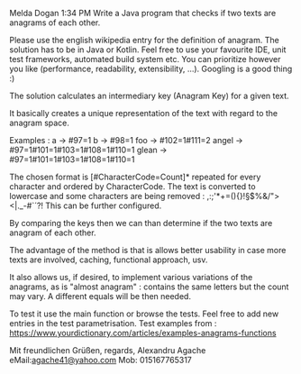 Melda Dogan  1:34 PM
Write a Java program that checks if two texts are anagrams of each other.

Please use the english wikipedia entry for the definition of anagram.
The solution has to be in Java or Kotlin.
Feel free to use your favourite IDE, unit test frameworks, automated build system etc.
You can prioritize however you like (performance, readability, extensibility, …).
Googling is a good thing :)

>>>>>>>>>>>>

The solution calculates an intermediary key (Anagram Key) for a given text.

It basically creates a unique representation 
of the text with regard to the anagram space.

Examples :
a -> #97=1
b -> #98=1
foo -> #102=1#111=2
angel -> #97=1#101=1#103=1#108=1#110=1
glean -> #97=1#101=1#103=1#108=1#110=1

The chosen format is [#CharacterCode=Count]* repeated for every character and ordered by CharacterCode. 
The text is converted to lowercase and some characters are being removed :  ,:;'*+=(){}!§$%&/"><|._-#`´?!
This can be further configured.

By comparing the keys then we can than determine if the two texts are anagram of each other.

The advantage of the method is that is allows better usability in case more texts are involved,
caching, functional approach, usv.

It also allows us, if desired, 
to implement various variations of the anagrams, as is "almost anagram" : 
contains the same letters but the count may vary. A different equals will be then needed.

To test it use the main function or browse the tests. 
Feel free to add new entries in the test parametrisation.
Test examples from : 
https://www.yourdictionary.com/articles/examples-anagrams-functions

Mit freundlichen Grüßen,
regards,
Alexandru Agache
eMail:agache41@yahoo.com
Mob: 015167765317
